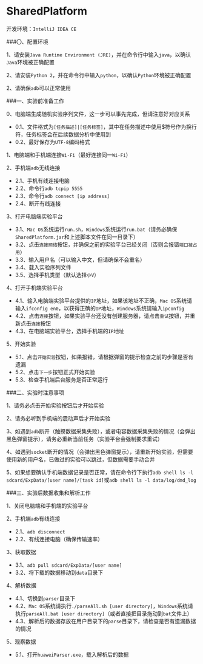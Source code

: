 # SharedPlatform
开发环境：`IntelliJ IDEA CE`

###〇、配置环境

1、请安装`Java Runtime Environment (JRE)`，并在命令行中输入`java`，以确认`Java`环境被正确配置

2、请安装`Python 2`，并在命令行中输入`python`，以确认`Python`环境被正确配置

2、请确保`adb`可以正常使用

###一、实验前准备工作

0、电脑端生成随机实验序列文件，这一步可以事先完成，但请注意好对应关系

+ 0.1、文件格式为`[任务描述]|[任务标签]`，其中在任务描述中使用$符号作为换行符，任务标签会在后续数据分析中使用到
+ 0.2、最好保存为`UTF-8`编码格式

1、电脑端和手机端连接`Wi-Fi`（最好连接同一`Wi-Fi`）

2、手机端`adb`无线连接

+ 2.1、手机有线连接电脑
+ 2.2、命令行`adb tcpip 5555`
+ 2.3、命令行`adb connect [ip address]`
+ 2.4、断开有线连接

3、打开电脑端实验平台

+ 3.1、`Mac OS`系统运行`run.sh`，`Windows`系统运行`run.bat`（请务必确保`SharedPlatform.jar`和上述脚本文件在同一目录下）
+ 3.2、点击`连接网络`按钮，并确保之前的实验平台已经关闭（否则会报错`端口被占用`）
+ 3.3、输入用户名（可以输入中文，但请确保不会重名）
+ 3.4、载入实验序列文件
+ 3.5、选择手机类型（默认选择`小V`）

4、打开手机端实验平台

+ 4.1、输入电脑端实验平台提供的`IP`地址，如果该地址不正确，`Mac OS`系统请输入`ifconfig en0`，以获得正确的`IP`地址，`Windows`系统请输入`ipconfig`
+ 4.2、点击`连接`按钮，如果实验平台还没有创建服务器，请点击`重试`按钮，并重新点击`连接`按钮
+ 4.3、在电脑端实验平台，选择手机端的`IP`地址

5、开始实验

+ 5.1、点击`开始实验`按钮，如果报错，请根据弹窗的提示检查之前的步骤是否有遗漏
+ 5.2、点击`下一步`按钮正式开始实验
+ 5.3、检查手机端后台服务是否正常运行

###二、实验时注意事项

1、请务必点击开始实验按钮后才开始实验

2、请务必听到手机端的震动声后才开始实验

3、如遇到`adb`断开（触摸数据采集失败），或者电容数据采集失败的情况（会弹出黑色弹窗提示），请务必重新当前任务（实验平台会强制要求重试）

4、如遇到`socket`断开的情况（会弹出黑色弹窗提示），请重新开始实验，但需要使用新的用户名，已做过的实验可以跳过，但数据需要手动合并

5、如果想要确认手机端数据记录是否正常，请在命令行下执行`adb shell ls -l sdcard/ExpData/[user name]/[task id]`或`adb shell ls -l data/log/dmd_log`

###三、实验后数据收集和解析工作

1、关闭电脑端和手机端的实验平台

2、手机端`adb`有线连接

+ 2.1、`adb disconnect`
+ 2.2、有线连接电脑（确保传输速率）

3、获取数据

+ 3.1、`adb pull sdcard/ExpData/[user name]`
+ 3.2、将下载的数据移动到`data`目录下

4、解析数据

+ 4.1、切换到`parser`目录下
+ 4.2、`Mac OS`系统请执行`./parseAll.sh [user directory]`，`Windows`系统请执行`parseAll.bat [user directory]`（或者直接把目录拖动到`bat`文件上）
+ 4.3、解析后的数据存放在用户目录下的`parse`目录下，请检查是否有遗漏数据的情况

5、观察数据

+ 5.1、打开`huaweiParser.exe`，载入解析后的数据